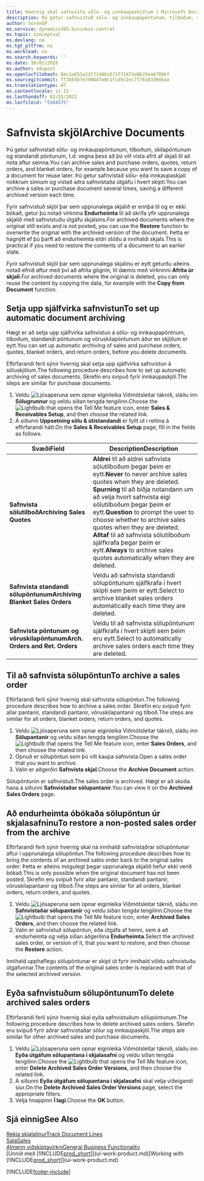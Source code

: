 ```yaml
---
title: Hvernig skal safnvista sölu- og innkaupaskjölum | Microsoft Docs
description: Þú getur safnvistað sölu- og innkaupapöntunum, tilboðum, skilapöntunum og standandi pöntunum og þú getur notað skráða skjalið til að endurskapa skjalið sem það var safnvistað frá.
author: SorenGP
ms.service: dynamics365-business-central
ms.topic: conceptual
ms.devlang: na
ms.tgt_pltfrm: na
ms.workload: na
ms.search.keywords: ''
ms.date: 10/01/2020
ms.author: edupont
ms.openlocfilehash: 8ec1ab53a2df71d46c671f71673a0b25ea6704bf
ms.sourcegitcommit: ff2b55b7e790447e0c1fcd5c2ec7f7610338ebaa
ms.translationtype: HT
ms.contentlocale: is-IS
ms.lasthandoff: 02/15/2021
ms.locfileid: "5384575"
---
```

# <a name="archive-documents"></a><span data-ttu-id="81297-103">Safnvista skjöl</span><span class="sxs-lookup"><span data-stu-id="81297-103">Archive Documents</span></span>
<span data-ttu-id="81297-104">Þú getur safnvistað sölu- og innkaupapöntunum, tilboðum, skilapöntunum og standandi pöntunum, t.d. vegna þess að þú vilt vista afrit af skjali til að nota aftur seinna.</span><span class="sxs-lookup"><span data-stu-id="81297-104">You can archive sales and purchase orders, quotes, return orders, and blanket orders, for example because you want to save a copy of a document for reuse later.</span></span> <span data-ttu-id="81297-105">Þú getur safnvistað sölu- eða innkaupaskjali nokkrum sinnum og vistað aðra safnvistaða útgáfu í hvert skipti.</span><span class="sxs-lookup"><span data-stu-id="81297-105">You can archive a sales or purchase document several times, saving a different archived version each time.</span></span>

<span data-ttu-id="81297-106">Fyrir safnvistuð skjöl þar sem upprunalega skjalið er ennþá til og er ekki bókað, getur þú notað virknina **Endurheimta** til að skrifa yfir upprunalega skjalið með safnvistuðu útgáfu skjalsins.</span><span class="sxs-lookup"><span data-stu-id="81297-106">For archived documents where the original still exists and is not posted, you can use the **Restore** function to overwrite the original with the archived version of the document.</span></span> <span data-ttu-id="81297-107">Þetta er hagnýtt ef þú þarft að endurheimta eldri stöðu á innihaldi skjals.</span><span class="sxs-lookup"><span data-stu-id="81297-107">This is practical if you need to restore the contents of a document to an earlier state.</span></span>

<span data-ttu-id="81297-108">Fyrir safnvistuð skjöl þar sem upprunalega skjalinu er eytt geturðu aðeins notað efnið aftur með því að afrita gögnin, til dæmis með virkninni **Afrita úr skjali**.</span><span class="sxs-lookup"><span data-stu-id="81297-108">For archived documents where the original is deleted, you can only reuse the content by copying the data, for example with the **Copy from Document** function.</span></span>   

## <a name="to-set-up-automatic-document-archiving"></a><span data-ttu-id="81297-109">Setja upp sjálfvirka safnvistun</span><span class="sxs-lookup"><span data-stu-id="81297-109">To set up automatic document archiving</span></span>  
<span data-ttu-id="81297-110">Hægt er að setja upp sjálfvirka safnvistun á sölu- og innkaupapöntnum, tilboðum, standandi pöntunum og vöruskilapöntunum áður en skjölum er eytt.</span><span class="sxs-lookup"><span data-stu-id="81297-110">You can set up automatic archiving of sales and purchase orders, quotes, blanket orders, and return orders, before you delete documents.</span></span>

<span data-ttu-id="81297-111">Eftirfarandi ferli sýnir hvernig skal setja upp sjálfvirka safnvistun á söluskjölum.</span><span class="sxs-lookup"><span data-stu-id="81297-111">The following procedure describes how to set up automatic archiving of sales documents.</span></span> <span data-ttu-id="81297-112">Skrefin eru svipuð fyrir innkaupaskjöl.</span><span class="sxs-lookup"><span data-stu-id="81297-112">The steps are similar for purchase documents.</span></span>
1.  <span data-ttu-id="81297-113">Veldu ![Ljósaperuna sem opnar eiginleika Viðmótsleitar](media/ui-search/search_small.png "Segðu mér hvað þú vilt gera") táknið, sláðu inn **Sölugrunnur** og veldu síðan tengda tengilinn.</span><span class="sxs-lookup"><span data-stu-id="81297-113">Choose the ![Lightbulb that opens the Tell Me feature](media/ui-search/search_small.png "Tell me what you want to do") icon, enter **Sales & Receivables Setup**, and then choose the related link.</span></span>
2. <span data-ttu-id="81297-114">Á síðunni **Uppsetning sölu & útistandandi** er fyllt út í reitina á eftirfarandi hátt.</span><span class="sxs-lookup"><span data-stu-id="81297-114">On the **Sales & Receivables Setup** page, fill in the fields as follows.</span></span>

|<span data-ttu-id="81297-115">Svæði</span><span class="sxs-lookup"><span data-stu-id="81297-115">Field</span></span>|<span data-ttu-id="81297-116">Description</span><span class="sxs-lookup"><span data-stu-id="81297-116">Description</span></span>|
|-----|-----------|
|<span data-ttu-id="81297-117">**Safnvista sölutilboð**</span><span class="sxs-lookup"><span data-stu-id="81297-117">**Archiving Sales Quotes**</span></span>|<span data-ttu-id="81297-118">**Aldrei** til að aldrei safnvista sölutilboðum þegar þeim er eytt.</span><span class="sxs-lookup"><span data-stu-id="81297-118">**Never** to never archive sales quotes when they are deleted.</span></span> <span data-ttu-id="81297-119">**Spurning** til að biðja notandann um að velja hvort safnvista eigi sölutilboðum þegar þeim er eytt.</span><span class="sxs-lookup"><span data-stu-id="81297-119">**Question** to prompt the user to choose whether to archive sales quotes when they are deleted.</span></span> <span data-ttu-id="81297-120">**Alltaf** til að safnvista sölutilboðum sjálfkrafa þegar þeim er eytt.</span><span class="sxs-lookup"><span data-stu-id="81297-120">**Always** to archive sales quotes automatically when they are deleted.</span></span>|
|<span data-ttu-id="81297-121">**Safnvista standandi sölupöntunum**</span><span class="sxs-lookup"><span data-stu-id="81297-121">**Archiving Blanket Sales Orders**</span></span>|<span data-ttu-id="81297-122">Veldu að safnvista standandi sölupöntunum sjálfkrafa í hvert skipti sem þeim er eytt.</span><span class="sxs-lookup"><span data-stu-id="81297-122">Select to archive blanket sales orders automatically each time they are deleted.</span></span>|
|<span data-ttu-id="81297-123">**Safnvista pöntunum og vöruskilapöntunum**</span><span class="sxs-lookup"><span data-stu-id="81297-123">**Arch. Orders and Ret. Orders**</span></span>|<span data-ttu-id="81297-124">Veldu til að safnvista sölupöntunum sjálfkrafa í hvert skipti sem þeim eru eytt.</span><span class="sxs-lookup"><span data-stu-id="81297-124">Select to automatically archive sales orders each time they are deleted.</span></span>|

## <a name="to-archive-a-sales-order"></a><span data-ttu-id="81297-125">Til að safnvista sölupöntun</span><span class="sxs-lookup"><span data-stu-id="81297-125">To archive a sales order</span></span>
<span data-ttu-id="81297-126">Eftirfarandi ferli sýnir hvernig skal safnvista sölupöntun.</span><span class="sxs-lookup"><span data-stu-id="81297-126">The following procedure describes how to archive a sales order.</span></span> <span data-ttu-id="81297-127">Skrefin eru svipuð fyrir allar pantanir, standandi pantanir, vöruskilapantanir og tilboð.</span><span class="sxs-lookup"><span data-stu-id="81297-127">The steps are similar for all orders, blanket orders, return orders, and quotes.</span></span>

1.  <span data-ttu-id="81297-128">Veldu ![Ljósaperuna sem opnar eiginleika Viðmótsleitar](media/ui-search/search_small.png "Segðu mér hvað þú vilt gera") táknið, sláðu inn **Sölupantanir** og veldu síðan tengda tengilinn.</span><span class="sxs-lookup"><span data-stu-id="81297-128">Choose the ![Lightbulb that opens the Tell Me feature](media/ui-search/search_small.png "Tell me what you want to do") icon, enter **Sales Orders**, and then choose the related link.</span></span>  
2.  <span data-ttu-id="81297-129">Opnuð er sölupöntun sem þú vilt kaupa safnvista.</span><span class="sxs-lookup"><span data-stu-id="81297-129">Open a sales order that you want to archive.</span></span>  
3.  <span data-ttu-id="81297-130">Valin er aðgerðin **Safnvista skjal**.</span><span class="sxs-lookup"><span data-stu-id="81297-130">Choose the **Archive Document** action.</span></span>

<span data-ttu-id="81297-131">Sölupöntunin er safnvistuð.</span><span class="sxs-lookup"><span data-stu-id="81297-131">The sales order is archived.</span></span> <span data-ttu-id="81297-132">Hægt er að skoða hana á síðunni **Safnvistaðar sölupantanir**.</span><span class="sxs-lookup"><span data-stu-id="81297-132">You can view it on the **Archived Sales Orders** page.</span></span>

## <a name="to-restore-a-non-posted-sales-order-from-the-archive"></a><span data-ttu-id="81297-133">Að endurheimta óbókaða sölupöntun úr skjalasafninu</span><span class="sxs-lookup"><span data-stu-id="81297-133">To restore a non-posted sales order from the archive</span></span>
<span data-ttu-id="81297-134">Eftirfarandi ferli sýnir hvernig skal ná innihaldi safnvistaðrar sölupöntunar aftur í upprunalega sölupöntun.</span><span class="sxs-lookup"><span data-stu-id="81297-134">The following procedure describes how to bring the contents of an archived sales order back to the original sales order.</span></span> <span data-ttu-id="81297-135">Þetta er aðeins mögulegt þegar upprunalega skjalið hefur ekki verið bókað.</span><span class="sxs-lookup"><span data-stu-id="81297-135">This is only possible when the original document has not been posted.</span></span> <span data-ttu-id="81297-136">Skrefin eru svipuð fyrir allar pantanir, standandi pantanir, vöruskilapantanir og tilboð.</span><span class="sxs-lookup"><span data-stu-id="81297-136">The steps are similar for all orders, blanket orders, return orders, and quotes.</span></span>

1. <span data-ttu-id="81297-137">Veldu ![Ljósaperuna sem opnar eiginleika Viðmótsleitar](media/ui-search/search_small.png "Segðu mér hvað þú vilt gera") táknið, sláðu inn **Safnvistaðar sölupantanir** og veldu síðan tengda tengilinn.</span><span class="sxs-lookup"><span data-stu-id="81297-137">Choose the ![Lightbulb that opens the Tell Me feature](media/ui-search/search_small.png "Tell me what you want to do") icon, enter **Archived Sales Orders**, and then choose the related link.</span></span>
2. <span data-ttu-id="81297-138">Valin er safnvistuð sölupöntun, eða útgáfa af henni, sem á að endurheimta og velja síðan aðgerðina **Endurheimta**.</span><span class="sxs-lookup"><span data-stu-id="81297-138">Select the archived sales order, or version of it, that you want to restore, and then choose the **Restore** action.</span></span>  

<span data-ttu-id="81297-139">Innihald upphaflegu sölupöntunar er skipt út fyrir innihald völdu safnvistuðu útgáfunnar.</span><span class="sxs-lookup"><span data-stu-id="81297-139">The contents of the original sales order is replaced with that of the selected archived version.</span></span>

## <a name="to-delete-archived-sales-orders"></a><span data-ttu-id="81297-140">Eyða safnvistuðum sölupöntunum</span><span class="sxs-lookup"><span data-stu-id="81297-140">To delete archived sales orders</span></span>
<span data-ttu-id="81297-141">Eftirfarandi ferli sýnir hvernig skal eyða safnvistuðum sölupöntunum.</span><span class="sxs-lookup"><span data-stu-id="81297-141">The following procedure describes how to delete archived sales orders.</span></span> <span data-ttu-id="81297-142">Skrefin eru svipuð fyrir aðrar safnvistaðar sölur og innkaupaskjöl.</span><span class="sxs-lookup"><span data-stu-id="81297-142">The steps are similar for other archived sales and purchase documents.</span></span>

1.  <span data-ttu-id="81297-143">Veldu ![Ljósaperuna sem opnar eiginleika Viðmótsleitar](media/ui-search/search_small.png "Segðu mér hvað þú vilt gera") táknið, sláðu inn **Eyða útgáfum sölupantana í skjalasafni** og veldu síðan tengda tengilinn.</span><span class="sxs-lookup"><span data-stu-id="81297-143">Choose the ![Lightbulb that opens the Tell Me feature](media/ui-search/search_small.png "Tell me what you want to do") icon, enter **Delete Archived Sales Order Versions**, and then choose the related link.</span></span>  
2.  <span data-ttu-id="81297-144">Á síðunni **Eyða útgáfum sölupantana í skjalasafni** skal velja viðeigandi síur.</span><span class="sxs-lookup"><span data-stu-id="81297-144">On the **Delete Archived Sales Order Versions** page, select the appropriate filters.</span></span>  
3.  <span data-ttu-id="81297-145">Velja hnappinn **Í lagi**.</span><span class="sxs-lookup"><span data-stu-id="81297-145">Choose the **OK** button.</span></span>

## <a name="see-also"></a><span data-ttu-id="81297-146">Sjá einnig</span><span class="sxs-lookup"><span data-stu-id="81297-146">See Also</span></span>
[<span data-ttu-id="81297-147">Rekja skjalalínur</span><span class="sxs-lookup"><span data-stu-id="81297-147">Track Document Lines</span></span>](across-how-to-track-document-lines.md)  
[<span data-ttu-id="81297-148">Sala</span><span class="sxs-lookup"><span data-stu-id="81297-148">Sales</span></span>](sales-manage-sales.md)  
[<span data-ttu-id="81297-149">Almenn viðskiptavirkni</span><span class="sxs-lookup"><span data-stu-id="81297-149">General Business Functionality</span></span>](ui-across-business-areas.md)  
<span data-ttu-id="81297-150">[Unnið með [!INCLUDE[prod_short](includes/prod_short.md)]](ui-work-product.md)</span><span class="sxs-lookup"><span data-stu-id="81297-150">[Working with [!INCLUDE[prod_short](includes/prod_short.md)]](ui-work-product.md)</span></span>


[!INCLUDE[footer-include](includes/footer-banner.md)]